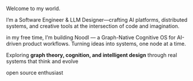 Welcome to my world.

I’m a Software Engineer & LLM Designer—crafting AI platforms, distributed systems, and creative tools at the intersection of code and imagination.

in my free time, I’m building Noodl — a Graph-Native Cognitive OS for AI-driven product workflows.
Turning ideas into systems, one node at a time.

 
Exploring **graph theory, cognition, and intelligent design** through real systems that think and evolve


open source enthusiast

